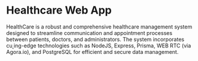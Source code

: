 # Healthcare Web App

HealthCare is a robust and comprehensive healthcare management system designed
to streamline communication and appointment processes between patients, doctors,
and administrators. The system incorporates cu˻ing-edge technologies such as
NodeJS, Express, Prisma, WEB RTC (via Agora.io), and PostgreSQL for efficient and
secure data management.
